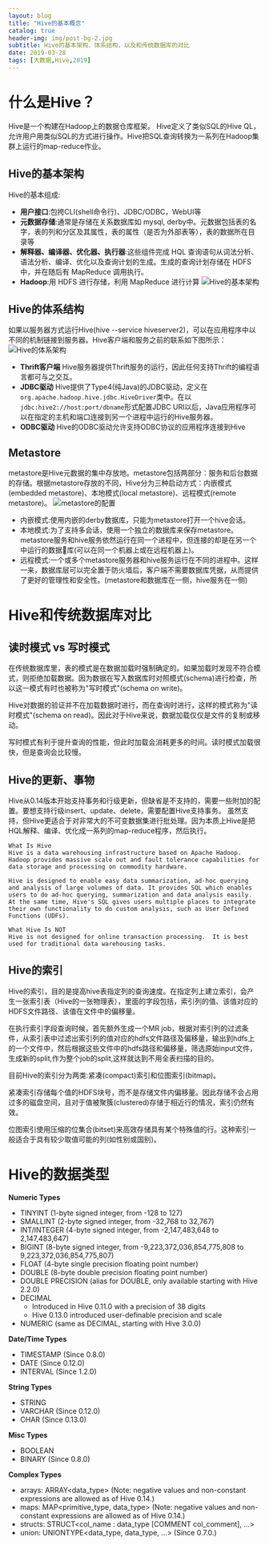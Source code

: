 ```yaml
---
layout: blog
title: "Hive的基本概念"
catalog: true
header-img: img/post-bg-2.jpg
subtitle: Hive的基本架构、体系结构，以及和传统数据库的对比
date: 2019-03-28
tags: [大数据,Hive,2019]
---
```

# 什么是Hive？
Hive是一个构建在Hadoop上的数据仓库框架。
Hive定义了类似SQL的Hive QL，允许用户用类似SQL的方式进行操作。Hive把SQL查询转换为一系列在Hadoop集群上运行的map-reduce作业。

## Hive的基本架构
Hive的基本组成:

* <B>用户接口</B>:包挎CLI(shell命令行)、JDBC/ODBC，WebUI等
* <B>元数据存储</B>:通常是存储在关系数据库如 mysql, derby中。元数据包括表的名字，表的列和分区及其属性，表的属性（是否为外部表等），表的数据所在目录等
* <B>解释器、编译器、优化器、执行器</B>:这些组件完成 HQL 查询语句从词法分析、语法分析、编译、优化以及查询计划的生成。生成的查询计划存储在 HDFS 中，并在随后有 MapReduce 调用执行。
* <B>Hadoop</B>:用 HDFS 进行存储，利用 MapReduce 进行计算
![Hive的基本架构](https://raw.githubusercontent.com/RussXia/RussXia.github.io/master/_pic/hive_construct.jpeg)

## Hive的体系结构
如果以服务器方式运行Hive(hive --service hiveserver2)，可以在应用程序中以不同的机制链接到服务器。Hive客户端和服务之前的联系如下图所示：
![Hive的体系架构](https://raw.githubusercontent.com/RussXia/RussXia.github.io/master/_pic/hive_struct.jpg)
+ <B>Thrift客户端</B> Hive服务器提供Thrift服务的运行，因此任何支持Thrift的编程语言都可与之交互。
+ <B>JDBC驱动</B> Hive提供了Type4(纯Java)的JDBC驱动，定义在`org.apache.hadoop.hive.jdbc.HiveDriver`类中。在以`jdbc:hive2://host:port/dbname`形式配置JDBC URI以后，Java应用程序可以在指定的主机和端口连接到另一个进程中运行的Hive服务器。
+ <B>ODBC驱动</B> Hive的ODBC驱动允许支持ODBC协议的应用程序连接到Hive

## Metastore
metastore是Hive元数据的集中存放地。metastore包括两部分：服务和后台数据的存储。根据metastore存放的不同，Hive分为三种启动方式：内嵌模式(embedded metastore)、本地模式(local metastore)、远程模式(remote metastore)。
![metastore的配置](https://raw.githubusercontent.com/RussXia/RussXia.github.io/master/_pic/hive_metastore.jpg)
+ 内嵌模式:使用内嵌的derby数据库，只能为metastore打开一个hive会话。
+ 本地模式:为了支持多会话，使用一个独立的数据库来保存metastore。metastore服务和hive服务依然运行在同一个进程中，但连接的却是在另一个中运行的数据库(可以在同一个机器上或在远程机器上)。
+ 远程模式:一个或多个metastore服务器和hive服务运行在不同的进程中。这样一来，数据库层可以完全置于防火墙后，客户端不需要数据库凭据，从而提供了更好的管理性和安全性。(metastore和数据库在一侧，hive服务在一侧)


# Hive和传统数据库对比
## 读时模式 vs 写时模式
在传统数据库里，表的模式是在数据加载时强制确定的。如果加载时发现不符合模式，则拒绝加载数据。因为数据在写入数据库时对照模式(schema)进行检查，所以这一模式有时也被称为"写时模式"(schema on write)。

Hive对数据的验证并不在加载数据时进行，而在查询时进行，这样的模式称为"读时模式"(schema on read)。因此对于Hive来说，数据加载仅仅是文件的复制或移动。

写时模式有利于提升查询的性能，但此时加载会消耗更多的时间。读时模式加载很快，但是查询会比较慢。

## Hive的更新、事物
Hive从0.14版本开始支持事务和行级更新，但缺省是不支持的，需要一些附加的配置。要想支持行级insert、update、delete，需要配置Hive支持事务。
虽然支持，但Hive更适合于对非常大的不可变数据集进行批处理。因为本质上Hive是把HQL解释、编译、优化成一系列的map-reduce程序，然后执行。
```text
What Is Hive
Hive is a data warehousing infrastructure based on Apache Hadoop. Hadoop provides massive scale out and fault tolerance capabilities for data storage and processing on commodity hardware.

Hive is designed to enable easy data summarization, ad-hoc querying and analysis of large volumes of data. It provides SQL which enables users to do ad-hoc querying, summarization and data analysis easily. At the same time, Hive's SQL gives users multiple places to integrate their own functionality to do custom analysis, such as User Defined Functions (UDFs).  

What Hive Is NOT
Hive is not designed for online transaction processing.  It is best used for traditional data warehousing tasks.
```

## Hive的索引
Hive的索引，目的是提高hive表指定列的查询速度。在指定列上建立索引，会产生一张索引表（Hive的一张物理表），里面的字段包括，索引列的值、该值对应的HDFS文件路径、该值在文件中的偏移量。

在执行索引字段查询时候，首先额外生成一个MR job，根据对索引列的过滤条件，从索引表中过滤出索引列的值对应的hdfs文件路径及偏移量，输出到hdfs上的一个文件中，然后根据这些文件中的hdfs路径和偏移量，筛选原始input文件，生成新的split,作为整个job的split,这样就达到不用全表扫描的目的。

目前Hive的索引分为两类:紧凑(compact)索引和位图索引(bitmap)。

紧凑索引存储每个值的HDFS块号，而不是存储文件内偏移量。因此存储不会占用过多的磁盘空间，且对于值被聚簇(clustered)存储于相近行的情况，索引仍然有效。

位图索引使用压缩的位集合(bitset)来高效存储具有某个特殊值的行。这种索引一般适合于具有较少取值可能的列(如性别或国别)。

# Hive的数据类型
<B>Numeric Types</B>
+ TINYINT (1-byte signed integer, from -128 to 127)
+ SMALLINT (2-byte signed integer, from -32,768 to 32,767)
+ INT/INTEGER (4-byte signed integer, from -2,147,483,648 to 2,147,483,647)
+ BIGINT (8-byte signed integer, from -9,223,372,036,854,775,808 to 9,223,372,036,854,775,807)
+ FLOAT (4-byte single precision floating point number)
+ DOUBLE (8-byte double precision floating point number)
+ DOUBLE PRECISION (alias for DOUBLE, only available starting with Hive 2.2.0)
+ DECIMAL
    + Introduced in Hive 0.11.0 with a precision of 38 digits
    + Hive 0.13.0 introduced user-definable precision and scale
+ NUMERIC (same as DECIMAL, starting with Hive 3.0.0)

<B>Date/Time Types</B>
+ TIMESTAMP (Since 0.8.0)
+ DATE (Since 0.12.0)
+ INTERVAL (Since 1.2.0)

<B>String Types</B>
+ STRING
+ VARCHAR (Since 0.12.0)
+ CHAR (Since 0.13.0)

<B>Misc Types</B>
+ BOOLEAN
+ BINARY (Since 0.8.0)

<B>Complex Types</B>
+ arrays: ARRAY<data_type> (Note: negative values and non-constant expressions are allowed as of Hive 0.14.)
+ maps: MAP<primitive_type, data_type> (Note: negative values and non-constant expressions are allowed as of Hive 0.14.)
+ structs: STRUCT<col_name : data_type [COMMENT col_comment], ...>
+ union: UNIONTYPE<data_type, data_type, ...> (Since 0.7.0.)
